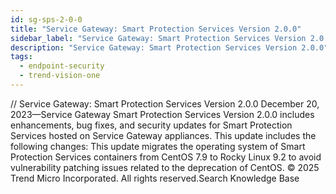```yaml
---
id: sg-sps-2-0-0
title: "Service Gateway: Smart Protection Services Version 2.0.0"
sidebar_label: "Service Gateway: Smart Protection Services Version 2.0.0"
description: "Service Gateway: Smart Protection Services Version 2.0.0"
tags:
  - endpoint-security
  - trend-vision-one
---
```


/*<![CDATA[*/ $('#title').html($('meta[name=map-description]').attr('content')); /*]]>*/ Service Gateway: Smart Protection Services Version 2.0.0 December 20, 2023—Service Gateway Smart Protection Services Version 2.0.0 includes enhancements, bug fixes, and security updates for Smart Protection Services hosted on Service Gateway appliances. This update includes the following changes: This update migrates the operating system of Smart Protection Services containers from CentOS 7.9 to Rocky Linux 9.2 to avoid vulnerability patching issues related to the deprecation of CentOS. © 2025 Trend Micro Incorporated. All rights reserved.Search Knowledge Base
